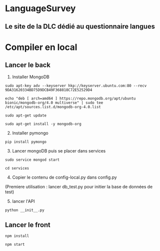 # LanguageSurvey
## Le site de la DLC dédié au questionnaire langues

# Compiler en local
## Lancer le back

1) Installer MongoDB

```
sudo apt-key adv --keyserver hkp://keyserver.ubuntu.com:80 --recv 9DA31620334BD75D9DCB49F368818C72E52529D4
```

```
echo "deb [ arch=amd64 ] https://repo.mongodb.org/apt/ubuntu bionic/mongodb-org/4.0 multiverse" | sudo tee /etc/apt/sources.list.d/mongodb-org-4.0.list
```
```
sudo apt-get update
```
```
sudo apt-get install -y mongodb-org
```

2) Installer pymongo
```
pip install pymongo
```

3) Lancer mongoDB puis se placer dans services
```
sudo service mongod start
```
```
cd services
```

4) Copier le contenu de config-local.py dans config.py

(Premiere utilisation : lancer db_test.py pour initier la base de données de test)

5) lancer l'API
```
python __init__.py
```

## Lancer le front

```
npm install
```
```
npm start
```
